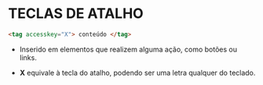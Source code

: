# TECLAS DE ATALHO

```html
<tag accesskey="X"> conteúdo </tag>
```

* Inserido em elementos que realizem alguma ação, como botões ou links.

* **X** equivale à tecla do atalho, podendo ser uma letra qualquer do teclado.